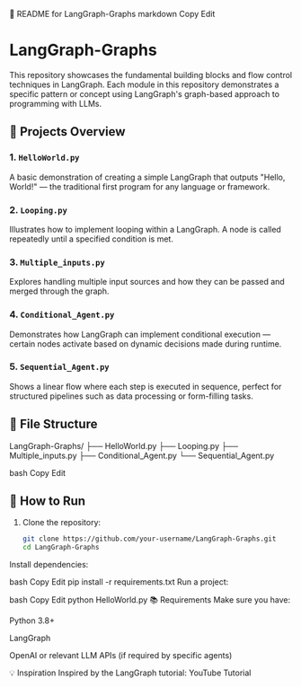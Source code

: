 📘 README for LangGraph-Graphs
markdown
Copy
Edit
# LangGraph-Graphs

This repository showcases the fundamental building blocks and flow control techniques in LangGraph. Each module in this repository demonstrates a specific pattern or concept using LangGraph's graph-based approach to programming with LLMs.

## 🔗 Projects Overview

### 1. `HelloWorld.py`
A basic demonstration of creating a simple LangGraph that outputs "Hello, World!" — the traditional first program for any language or framework.

### 2. `Looping.py`
Illustrates how to implement looping within a LangGraph. A node is called repeatedly until a specified condition is met.

### 3. `Multiple_inputs.py`
Explores handling multiple input sources and how they can be passed and merged through the graph.

### 4. `Conditional_Agent.py`
Demonstrates how LangGraph can implement conditional execution — certain nodes activate based on dynamic decisions made during runtime.

### 5. `Sequential_Agent.py`
Shows a linear flow where each step is executed in sequence, perfect for structured pipelines such as data processing or form-filling tasks.

## 📁 File Structure

LangGraph-Graphs/
├── HelloWorld.py
├── Looping.py
├── Multiple_inputs.py
├── Conditional_Agent.py
└── Sequential_Agent.py

bash
Copy
Edit

## 🚀 How to Run

1. Clone the repository:
   ```bash
   git clone https://github.com/your-username/LangGraph-Graphs.git
   cd LangGraph-Graphs
Install dependencies:

bash
Copy
Edit
pip install -r requirements.txt
Run a project:

bash
Copy
Edit
python HelloWorld.py
📚 Requirements
Make sure you have:

Python 3.8+

LangGraph

OpenAI or relevant LLM APIs (if required by specific agents)

💡 Inspiration
Inspired by the LangGraph tutorial: YouTube Tutorial

